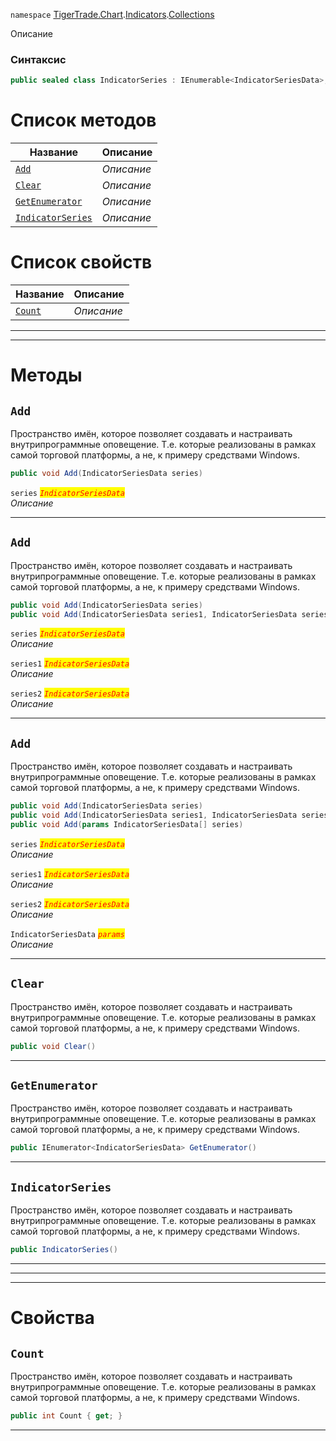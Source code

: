 
`namespace` [TigerTrade.Chart](../../../TigerTrade.Chart.md).[Indicators](../../../TigerTrade.Chart/Indicators.md).[Collections](../../../TigerTrade.Chart/Indicators/Collections.md)


Описание

### Синтаксис
```csharp
public sealed class IndicatorSeries : IEnumerable<IndicatorSeriesData>, IEnumerable
```


# Список методов
| Название | Описание |
| --- | --- |
| [`Add`](./IndicatorSeries.cs/Методы/Add.md) | *Описание* |
| [`Clear`](./IndicatorSeries.cs/Методы/Clear.md) | *Описание* |
| [`GetEnumerator`](./IndicatorSeries.cs/Методы/GetEnumerator.md) | *Описание* |
| [`IndicatorSeries`](./IndicatorSeries.cs/Методы/IndicatorSeries.md) | *Описание* |

# Список свойств
| Название | Описание |
| --- | --- |
| [`Count`](./IndicatorSeries.cs/Свойства/Count.md) | *Описание* |





***  
***  
# Методы

## `Add`
Пространство имён, которое позволяет создавать и настраивать внутрипрограммные оповещение. Т.е. которые реализованы в рамках самой торговой платформы, а не, к примеру средствами Windows.

```csharp
public void Add(IndicatorSeriesData series)
```

`series` <mark style="color:red;">*`IndicatorSeriesData`*</mark>  
 *Описание*  


***  

## `Add`
Пространство имён, которое позволяет создавать и настраивать внутрипрограммные оповещение. Т.е. которые реализованы в рамках самой торговой платформы, а не, к примеру средствами Windows.

```csharp
public void Add(IndicatorSeriesData series)
public void Add(IndicatorSeriesData series1, IndicatorSeriesData series2)
```

`series` <mark style="color:red;">*`IndicatorSeriesData`*</mark>  
 *Описание*  

`series1` <mark style="color:red;">*`IndicatorSeriesData`*</mark>  
 *Описание*  

`series2` <mark style="color:red;">*`IndicatorSeriesData`*</mark>  
 *Описание*  


***  

## `Add`
Пространство имён, которое позволяет создавать и настраивать внутрипрограммные оповещение. Т.е. которые реализованы в рамках самой торговой платформы, а не, к примеру средствами Windows.

```csharp
public void Add(IndicatorSeriesData series)
public void Add(IndicatorSeriesData series1, IndicatorSeriesData series2)
public void Add(params IndicatorSeriesData[] series)
```

`series` <mark style="color:red;">*`IndicatorSeriesData`*</mark>  
 *Описание*  

`series1` <mark style="color:red;">*`IndicatorSeriesData`*</mark>  
 *Описание*  

`series2` <mark style="color:red;">*`IndicatorSeriesData`*</mark>  
 *Описание*  

`IndicatorSeriesData` <mark style="color:red;">*`params`*</mark>  
 *Описание*  


***  

## `Clear`
Пространство имён, которое позволяет создавать и настраивать внутрипрограммные оповещение. Т.е. которые реализованы в рамках самой торговой платформы, а не, к примеру средствами Windows.

```csharp
public void Clear()
```

***  

## `GetEnumerator`
Пространство имён, которое позволяет создавать и настраивать внутрипрограммные оповещение. Т.е. которые реализованы в рамках самой торговой платформы, а не, к примеру средствами Windows.

```csharp
public IEnumerator<IndicatorSeriesData> GetEnumerator()
```

***  

## `IndicatorSeries`
Пространство имён, которое позволяет создавать и настраивать внутрипрограммные оповещение. Т.е. которые реализованы в рамках самой торговой платформы, а не, к примеру средствами Windows.

```csharp
public IndicatorSeries()
```

***  
***  
 ***  
# Свойства

## `Count`
Пространство имён, которое позволяет создавать и настраивать внутрипрограммные оповещение. Т.е. которые реализованы в рамках самой торговой платформы, а не, к примеру средствами Windows.

```csharp
public int Count { get; }
```  
***

